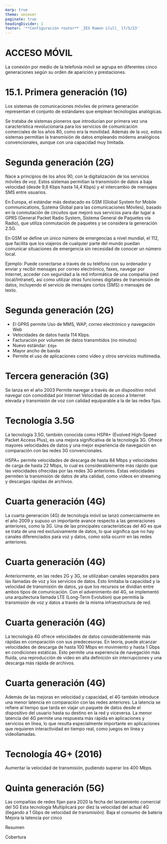 ```yaml
---
marp: true
theme: uncover
paginate: true
headingDivider: 1
footer: '**Configuración router** _IES Ramon Llull_ 17/5/23'
---
```


# ACCESO MÓVIL

La conexión por medio de la telefonía móvil se agrupa en diferentes cinco generaciones según
su orden de aparición y prestaciones.

# 15.1. Primera generación (1G)

Los sistemas de comunicaciones móviles de primera generación representan el conjunto de estándares que emplean tecnologías analógicas.

Se trataba de sistemas pioneros que introducían por primera vez una característica
revolucionaria para los servicios de comunicación comerciales de los años 80, como era la movilidad.
Además de la voz, estos sistemas permitían la transmisión de datos empleando módems analógicos
convencionales, aunque con una capacidad muy limitada.

# Segunda generación (2G)

Nace a principios de los años 90, con la digitalización de los servicios móviles de voz. Estos sistemas permitían la transmisión de datos a baja velocidad (desde 9,6 Kbps hasta 14,4 Kbps) y el intercambio de mensajes SMS entre usuarios.

En Europa, el estándar más destacado es GSM (Global System for Mobile communications, S¡stema Global para las comunicaciones Móviles), basado en la conmutación de circuitos que mejoró sus servicios para dar lugar a GPRS (General Packet Radio System, Sistema General de Paquetes vía Radio), que utiliza conmutación de paquetes y se considera la generación 2.5G.

En GSM se define un único número de emergencias a nivel mundial, el 112, que facilita que los viajeros de cualquier parte del mundo puedan comunicar situaciones de emergencia sin necesidad de
conocer un número local.

Ejemplo:
Puede conectarse a través de su teléfono con su ordenador y enviar y recibir mensajes por correo electrónico, faxes, navegar por Internet, acceder con seguridad a la red informática de una compañía (red local/Intranet), así como utilizar otras funciones digitales de transmisión de datos, incluyendo el servicio de mensajes cortos (SMS) o mensajes de texto.

# Segunda generación (2G)

- El GPRS permite Uso de MMS, WAP, correo electrónico y navegación Web
- Velocidades de datos hasta 114 Kbps.
- Facturación por volumen de datos transmitidos (no minutos)
- Nuevo estándar: ``Edge``
- Mayor ancho de banda
- Permite el uso de aplicaciones como vídeo y otros servicios multimedia.

# Tercera generación (3G)

Se lanza en el año 2003
Permite navegar a través de un dispositivo móvil navegar con comodidad por Internet
Velocidad de acceso a Internet elevada y transmisión de voz con calidad equiparable a la de las redes fijas.

# Tecnología 3.5G

La tecnología 3.5G, también conocida como HSPA+ (Evolved High-Speed Packet Access Plus), es una mejora significativa de la tecnología 3G. Ofrece mayores velocidades de datos y una mejor experiencia de navegación en comparación con las redes 3G convencionales.

HSPA+ permite velocidades de descarga de hasta 84 Mbps y velocidades de carga de hasta 22 Mbps, lo cual es considerablemente más rápido que las velocidades ofrecidas por las redes 3G anteriores. Estas velocidades permiten la transmisión de datos de alta calidad, como videos en streaming y descargas rápidas de archivos.

# Cuarta generación (4G)

La cuarta generación (4G) de tecnología móvil se lanzó comercialmente en el año 2009 y supuso un importante avance respecto a las generaciones anteriores, como la 3G. Una de las principales características del 4G es que se trata de una red exclusivamente de datos, lo que significa que no hay canales diferenciados para voz y datos, como solía ocurrir en las redes anteriores.

# Cuarta generación (4G)

Anteriormente, en las redes 2G y 3G, se utilizaban canales separados para las llamadas de voz y los servicios de datos. Esto limitaba la capacidad y la velocidad de transmisión de datos, ya que los recursos se dividían entre ambos tipos de comunicación. Con el advenimiento del 4G, se implementó una arquitectura llamada LTE (Long-Term Evolution) que permitía la transmisión de voz y datos a través de la misma infraestructura de red.

# Cuarta generación (4G)

La tecnología 4G ofrece velocidades de datos considerablemente más rápidas en comparación con sus predecesoras. En teoría, puede alcanzar velocidades de descarga de hasta 100 Mbps en movimiento y hasta 1 Gbps en condiciones estáticas. Esto permite una experiencia de navegación más fluida, una reproducción de video en alta definición sin interrupciones y una descarga más rápida de archivos.

# Cuarta generación (4G)

Además de las mejoras en velocidad y capacidad, el 4G también introduce una menor latencia en comparación con las redes anteriores. La latencia se refiere al tiempo que tarda en viajar un paquete de datos desde el dispositivo del usuario hasta su destino en la red y viceversa. La menor latencia del 4G permite una respuesta más rápida en aplicaciones y servicios en línea, lo que resulta especialmente importante en aplicaciones que requieren interactividad en tiempo real, como juegos en línea y videollamadas.

# Tecnología 4G+ (2016)

Aumentar la velocidad de transmisión, pudiendo superar los 400 Mbps.

# Quinta generación (5G)

Las compañías de redes fijan para 2020 la fecha del lanzamiento comercial del 5G
Esta tecnología
Multiplicará por diez la velocidad del actual 4G (llegando a 1 Gbps de velocidad de transmisión).
Baja el consumo de batería
Mejora la latencia por cinco

Resumen

Cobertura
